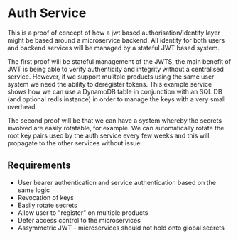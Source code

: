 # Auth Service

This is a proof of concept of how a jwt based authorisation/identity layer might be based around a microservice backend. All identity for both users and backend services will be managed by a stateful JWT based system.

The first proof will be stateful management of the JWTS, the main benefit of JWT is being able to verify authenticity and integrity without a centralised service. However, if we support mulitple products using the same user system we need the ability to deregister tokens. This example service shows how we can use a DynamoDB table in conjunction with an SQL DB (and optional redis instance) in order to manage the keys with a very small overhead.

The second proof will be that we can have a system whereby the secrets involved are easily rotatable, for example. We can automatically rotate the root key pairs used by the auth service every few weeks and this will propagate to the other services without issue.

## Requirements

- User bearer authentication and service authentication based on the same logic
- Revocation of keys
- Easily rotate secrets
- Allow user to "register" on multiple products
- Defer access control to the microservices
- Assymmetric JWT - microservices should not hold onto global secrets
